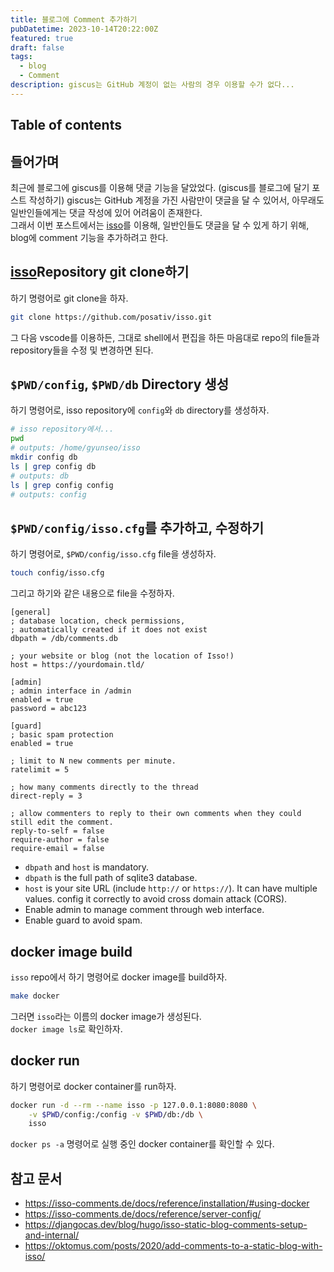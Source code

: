 ```yaml
---
title: 블로그에 Comment 추가하기
pubDatetime: 2023-10-14T20:22:00Z
featured: true
draft: false
tags:
  - blog
  - Comment
description: giscus는 GitHub 계정이 없는 사람의 경우 이용할 수가 없다...
---
```


## Table of contents

## 들어가며

최근에 블로그에 giscus를 이용해 댓글 기능을 달았었다. (giscus를 블로그에 달기 포스트 작성하기)
giscus는 GitHub 계정을 가진 사람만이 댓글을 달 수 있어서, 아무래도 일반인들에게는 댓글 작성에 있어 어려움이 존재한다.  
그래서 이번 포스트에서는 [isso](https://github.com/posativ/isso/)를 이용해, 일반인들도 댓글을 달 수 있게 하기 위해, blog에 comment 기능을 추가하려고 한다.

## [isso](https://github.com/posativ/isso/)Repository git clone하기

하기 명령어로 git clone을 하자.

```zsh
git clone https://github.com/posativ/isso.git
```

그 다음 vscode를 이용하든, 그대로 shell에서 편집을 하든 마음대로 repo의 file들과 repository들을 수정 및 변경하면 된다.

## `$PWD/config`, `$PWD/db` Directory 생성

하기 명령어로, isso repository에 `config`와 `db` directory를 생성하자.

```zsh
# isso repository에서...
pwd
# outputs: /home/gyunseo/isso
mkdir config db
ls | grep config db
# outputs: db
ls | grep config config
# outputs: config
```

## `$PWD/config/isso.cfg`를 추가하고, 수정하기

하기 명령어로, `$PWD/config/isso.cfg` file을 생성하자.

```zsh
touch config/isso.cfg
```

그리고 하기와 같은 내용으로 file을 수정하자.

```
[general]
; database location, check permissions,
; automatically created if it does not exist
dbpath = /db/comments.db

; your website or blog (not the location of Isso!)
host = https://yourdomain.tld/

[admin]
; admin interface in /admin
enabled = true
password = abc123

[guard]
; basic spam protection
enabled = true

; limit to N new comments per minute.
ratelimit = 5

; how many comments directly to the thread
direct-reply = 3

; allow commenters to reply to their own comments when they could still edit the comment.
reply-to-self = false
require-author = false
require-email = false
```

- `dbpath` and `host` is mandatory.
- `dbpath` is the full path of sqlite3 database.
- `host` is your site URL (include `http://` or `https://`). It can have multiple values. config it correctly to avoid cross domain attack (CORS).
- Enable admin to manage comment through web interface.
- Enable guard to avoid spam.

## docker image build

`isso` repo에서 하기 명령어로 docker image를 build하자.

```zsh
make docker
```

그러면 `isso`라는 이름의 docker image가 생성된다.  
`docker image ls`로 확인하자.

## docker run

하기 명령어로 docker container를 run하자.

```zsh
docker run -d --rm --name isso -p 127.0.0.1:8080:8080 \
    -v $PWD/config:/config -v $PWD/db:/db \
    isso
```

`docker ps -a` 명령어로 실행 중인 docker container를 확인할 수 있다.

## 참고 문서

- <https://isso-comments.de/docs/reference/installation/#using-docker>
- <https://isso-comments.de/docs/reference/server-config/>
- <https://djangocas.dev/blog/hugo/isso-static-blog-comments-setup-and-internal/>
- <https://oktomus.com/posts/2020/add-comments-to-a-static-blog-with-isso/>
